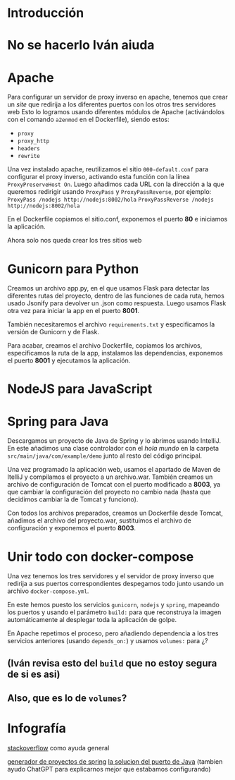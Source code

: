# Introducción
# No se hacerlo Iván aiuda

# Apache
Para configurar un servidor de proxy inverso en apache, tenemos que crear un *site* que redirija a los diferentes puertos con los otros tres servidores web
Esto lo logramos usando diferentes módulos de Apache (activándolos con el comando `a2enmod` en el Dockerfile), siendo estos:
- ``proxy``
- ``proxy_http``
- ``headers``
- ``rewrite``

Una vez instalado apache, reutilizamos el sitio `000-default.conf` para configurar el proxy inverso, activando esta función con la línea `ProxyPreserveHost On`.
Luego añadimos cada URL con la dirección a la que queremos redirigir usando `ProxyPass` y `ProxyPassReverse`, por ejemplo: 
`ProxyPass /nodejs http://nodejs:8002/hola`
`ProxyPassReverse /nodejs http://nodejs:8002/hola`

En el Dockerfile copiamos el sitio.conf, exponemos el puerto **80** e iniciamos la aplicación.

Ahora solo nos queda crear los tres sitios web

# Gunicorn para Python
Creamos un archivo app.py, en el que usamos Flask para detectar las diferentes rutas del proyecto, dentro de las funciones de cada ruta, hemos usado Jsonify para devolver un .json como respuesta. Luego usamos Flask otra vez para iniciar la app en el puerto **8001**.

También necesitaremos el archivo ``requirements.txt`` y especificamos la versión de Gunicorn y de Flask.

Para acabar, creamos el archivo Dockerfile, copiamos los archivos, especificamos la ruta de la app, instalamos las dependencias, exponemos el puerto **8001** y ejecutamos la aplicación.

# NodeJS para JavaScript


# Spring para Java
Descargamos un proyecto de Java de Spring y lo abrimos usando IntelliJ. En este añadimos una clase controlador con el *hola mundo* en la carpeta `src/main/java/com/example/demo` junto al resto del código principal.

Una vez programado la aplicación web, usamos el apartado de Maven de ItelliJ y compilamos el proyecto a un archivo.war. También creamos un archivo de configuración de Tomcat con el puerto modificado a **8003**, ya que cambiar la configuración del proyecto no cambio nada (hasta que decidimos cambiar la de Tomcat y funciono).

Con todos los archivos preparados, creamos un Dockerfile desde Tomcat, añadimos el archivo del proyecto.war, sustituimos el archivo de configuración y exponemos el puerto **8003**.

# Unir todo con docker-compose

Una vez tenemos los tres servidores y el servidor de proxy inverso que redirija a sus puertos correspondientes despegamos todo junto usando un archivo `docker-compose.yml`.

En este hemos puesto los servicios `gunicorn`, `nodejs` y `spring`, mapeando los puertos y usando el parámetro `build:` para que reconstruya la imagen automáticamente al desplegar toda la aplicación de golpe.

En Apache repetimos el proceso, pero añadiendo dependencia a los tres servicios anteriores (usando `depends_on:`) y usamos `volumes:` para ¿?

## (Iván revisa esto del ``build`` que no estoy segura de si es asi)
## Also, que es lo de ``volumes``?

# Infografía
[stackoverflow](https://stackoverflow.com) como ayuda general



[generador de proyectos de spring](https://start.spring.io)
[la solucion del puerto de Java](https://stackoverflow.com/questions/18415578/how-to-change-apache-tomcat-web-server-port-number) (tambien ayudo ChatGPT para explicarnos mejor que estabamos configurando)
